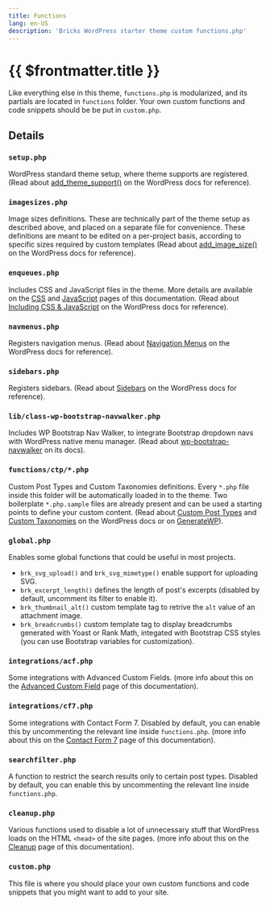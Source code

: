 ```yaml
---
title: Functions
lang: en-US
description: 'Bricks WordPress starter theme custom functions.php'
---
```


# {{ $frontmatter.title }}

Like everything else in this theme, `functions.php` is modularized, and its partials are located in `functions` folder. Your own custom functions and code snippets should be be put in `custom.php`.

## Details

### `setup.php`

WordPress standard theme setup, where theme supports are registered. (Read about [add_theme_support()](https://developer.wordpress.org/reference/functions/add_theme_support/) on the WordPress docs for reference).

### `imagesizes.php`

Image sizes definitions. These are technically part of the theme setup as described above, and placed on a separate file for convenience. These definitions are meant to be edited on a per-project basis, according to specific sizes required by custom templates (Read about [add_image_size()](https://developer.wordpress.org/reference/functions/add_image_size/) on the WordPress docs for reference).

### `enqueues.php`

Includes CSS and JavaScript files in the theme. More details are available on the [CSS](/theme/css/) and [JavaScript](/theme/javascript/) pages of this documentation. (Read about [Including CSS & JavaScript](https://developer.wordpress.org/themes/basics/including-css-javascript/) on the WordPress docs for reference).

### `navmenus.php`

Registers navigation menus. (Read about [Navigation Menus](https://developer.wordpress.org/themes/functionality/navigation-menus/) on the WordPress docs for reference).

### `sidebars.php`

Registers sidebars. (Read about [Sidebars](https://developer.wordpress.org/themes/functionality/sidebars/) on the WordPress docs for reference).

### `lib/class-wp-bootstrap-navwalker.php`

Includes WP Bootstrap Nav Walker, to integrate Bootstrap dropdown navs with WordPress native menu manager. (Read about [wp-bootstrap-navwalker](https://wp-bootstrap.github.io/wp-bootstrap-navwalker/) on its docs).

### `functions/ctp/*.php`

Custom Post Types and Custom Taxonomies definitions. Every `*.php` file inside this folder will be automatically loaded in to the theme. Two boilerplate `*.php.sample` files are already present and can be used a starting points to define your custom content. (Read about [Custom Post Types](https://developer.wordpress.org/reference/functions/register_post_type/) and [Custom Taxonomies](https://developer.wordpress.org/reference/functions/register_taxonomy/) on the WordPress docs or on [GenerateWP](https://generatewp.com/)).

### `global.php`

Enables some global functions that could be useful in most projects.

*   `brk_svg_upload()` and `brk_svg_mimetype()` enable support for uploading SVG.
*   `brk_excerpt_length()` defines the length of post's excerpts (disabled by default, uncomment its filter to enable it).
*   `brk_thumbnail_alt()` custom template tag to retrive the `alt` value of an attachment image.
*   `brk_breadcrumbs()` custom template tag to display breadcrumbs generated with Yoast or Rank Math, integated with Bootstrap CSS styles (you can use Bootstrap variables for customization).

### `integrations/acf.php`

Some integrations with Advanced Custom Fields. (more info about this on the [Advanced Custom Field](/integrations/acf/) page of this documentation).

### `integrations/cf7.php`

Some integrations with Contact Form 7. Disabled by default, you can enable this by uncommenting the relevant line inside `functions.php`. (more info about this on the [Contact Form 7](/integrations/contact-form-7/) page of this documentation).

### `searchfilter.php`

A function to restrict the search results only to certain post types. Disabled by default, you can enable this by uncommenting the relevant line inside `functions.php`.

### `cleanup.php`

Various functions used to disable a lot of unnecessary stuff that WordPress loads on the HTML `<head>` of the site pages. (more info about this on the [Cleanup](/theme/cleanup/) page of this documentation).

### `custom.php`

This file is where you should place your own custom functions and code snippets that you might want to add to your site.
